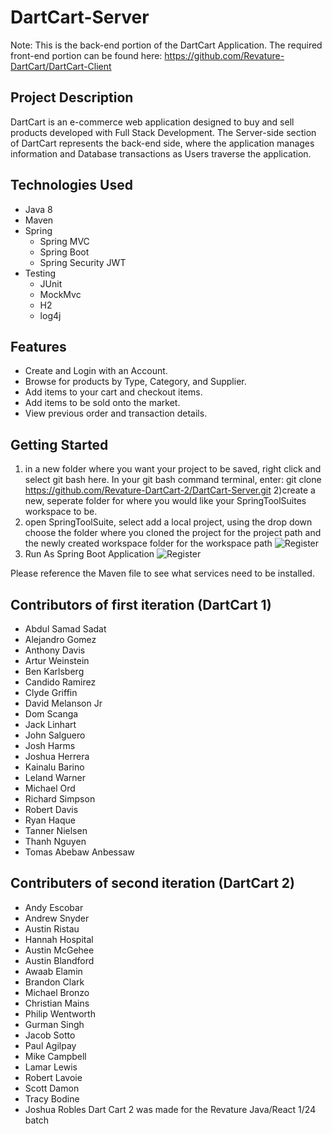 # DartCart-Server
Note: This is the back-end portion of the DartCart Application. The required front-end portion can be found here: https://github.com/Revature-DartCart/DartCart-Client

## Project Description

DartCart is an e-commerce web application designed to buy and sell products developed with Full Stack Development. The Server-side section of DartCart represents the back-end side, where the application manages information and Database transactions as Users traverse the application.

## Technologies Used

* Java 8
* Maven
* Spring
  * Spring MVC
  * Spring Boot
  * Spring Security JWT
* Testing
  * JUnit
  * MockMvc
  * H2
  * log4j

## Features

* Create and Login with an Account.
* Browse for products by Type, Category, and Supplier.
* Add items to your cart and checkout items.
* Add items to be sold onto the market.
* View previous order and transaction details.

## Getting Started
1) in a new folder where you want your project to be saved, right click and select git bash here. In your git bash command terminal, enter: git clone https://github.com/Revature-DartCart-2/DartCart-Server.git
2)create a new, seperate folder for where you would like your SpringToolSuites workspace to be. 
3) open SpringToolSuite, select add a local project, using the drop down choose the folder where you cloned the project for the project path and the newly created workspace folder for the workspace path
![Register](https://github.com/Revature-DartCart-2/DartCart-Server/blob/AndrewS/gendoc/image/readme/stslaunch.png?raw=true)
4) Run As Spring Boot Application
![Register](https://github.com/Revature-DartCart-2/DartCart-Server/blob/AndrewS/gendoc/image/readme/runAs.png?raw=true)

Please reference the Maven file to see what services need to be installed.

## Contributors of first iteration (DartCart 1)

* Abdul Samad Sadat
* Alejandro Gomez
* Anthony Davis
* Artur Weinstein
* Ben Karlsberg
* Candido Ramirez
* Clyde Griffin
* David Melanson Jr
* Dom Scanga
* Jack Linhart
* John Salguero
* Josh Harms
* Joshua Herrera
* Kainalu Barino
* Leland Warner
* Michael Ord
* Richard Simpson
* Robert Davis
* Ryan Haque
* Tanner Nielsen
* Thanh Nguyen
* Tomas Abebaw Anbessaw

## Contributers of second iteration (DartCart 2)

* Andy Escobar
* Andrew Snyder
* Austin Ristau
* Hannah Hospital
* Austin McGehee
* Austin Blandford
* Awaab Elamin
* Brandon Clark
* Michael Bronzo
* Christian Mains
* Philip Wentworth
* Gurman Singh
* Jacob Sotto
* Paul Agilpay
* Mike Campbell
* Lamar Lewis
* Robert Lavoie
* Scott Damon
* Tracy Bodine
* Joshua Robles
Dart Cart 2 was made for the Revature Java/React 1/24 batch
